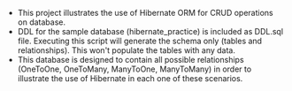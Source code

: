 - This project illustrates the use of Hibernate ORM for CRUD operations on database. 
- DDL for the sample database (hibernate_practice) is included as DDL.sql file. Executing this script will generate the schema only (tables and relationships). This won't populate the tables with any data.  
- This database is designed to contain all possible relationships (OneToOne, OneToMany, ManyToOne, ManyToMany) in order to illustrate the use of Hibernate in each one of these scenarios. 